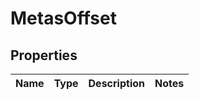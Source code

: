 
# MetasOffset

## Properties
Name | Type | Description | Notes
------------ | ------------- | ------------- | -------------




